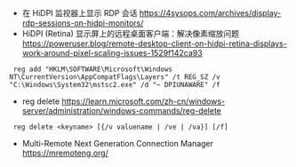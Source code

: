 * 在 HiDPI 监视器上显示 RDP 会话
  https://4sysops.com/archives/display-rdp-sessions-on-hidpi-monitors/
* HiDPI (Retina) 显示屏上的远程桌面客户端：解决像素缩放问题
  https://poweruser.blog/remote-desktop-client-on-hidpi-retina-displays-work-around-pixel-scaling-issues-1529f142ca93
```
 reg add "HKLM\SOFTWARE\Microsoft\Windows NT\CurrentVersion\AppCompatFlags\Layers" /t REG_SZ /v "C:\Windows\System32\mstsc2.exe" /d "~ DPIUNAWARE" /f
```
* reg delete
  https://learn.microsoft.com/zh-cn/windows-server/administration/windows-commands/reg-delete
```
 reg delete <keyname> [{/v valuename | /ve | /va}] [/f]
```
* Multi-Remote Next Generation Connection Manager
  https://mremoteng.org/

